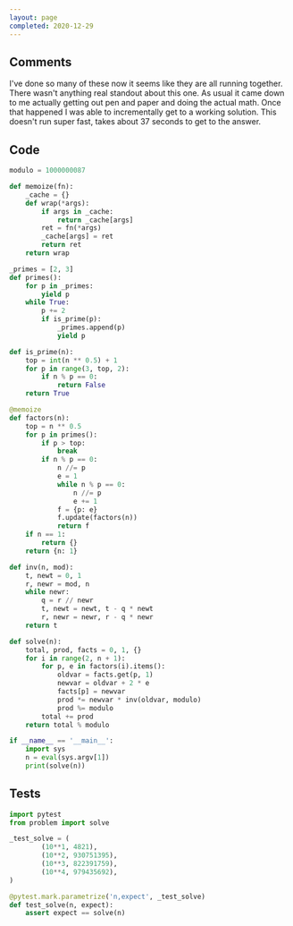 ```yaml
---
layout: page
completed: 2020-12-29
---
```


## Comments

I've done so many of these now it seems like they are all running together.
There wasn't anything real standout about this one.  As usual it came down to
me actually getting out pen and paper and doing the actual math.  Once that
happened I was able to incrementally get to a working solution.  This doesn't
run super fast, takes about 37 seconds to get to the answer.

## Code

```python
modulo = 1000000087

def memoize(fn):
    _cache = {}
    def wrap(*args):
        if args in _cache:
            return _cache[args]
        ret = fn(*args)
        _cache[args] = ret
        return ret
    return wrap

_primes = [2, 3]
def primes():
    for p in _primes:
        yield p
    while True:
        p += 2
        if is_prime(p):
            _primes.append(p)
            yield p

def is_prime(n):
    top = int(n ** 0.5) + 1
    for p in range(3, top, 2):
        if n % p == 0:
            return False
    return True

@memoize
def factors(n):
    top = n ** 0.5
    for p in primes():
        if p > top:
            break
        if n % p == 0:
            n //= p
            e = 1
            while n % p == 0:
                n //= p
                e += 1
            f = {p: e}
            f.update(factors(n))
            return f
    if n == 1:
        return {}
    return {n: 1}

def inv(n, mod):
    t, newt = 0, 1
    r, newr = mod, n
    while newr:
        q = r // newr
        t, newt = newt, t - q * newt
        r, newr = newr, r - q * newr
    return t

def solve(n):
    total, prod, facts = 0, 1, {}
    for i in range(2, n + 1):
        for p, e in factors(i).items():
            oldvar = facts.get(p, 1)
            newvar = oldvar + 2 * e
            facts[p] = newvar
            prod *= newvar * inv(oldvar, modulo)
            prod %= modulo
        total += prod
    return total % modulo

if __name__ == '__main__':
    import sys
    n = eval(sys.argv[1])
    print(solve(n))
```

## Tests

```python
import pytest
from problem import solve

_test_solve = (
        (10**1, 4821),
        (10**2, 930751395),
        (10**3, 822391759),
        (10**4, 979435692),
)

@pytest.mark.parametrize('n,expect', _test_solve)
def test_solve(n, expect):
    assert expect == solve(n)
```
